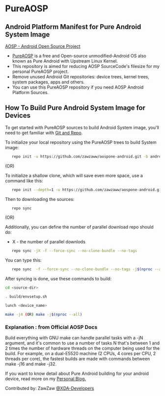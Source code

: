 # PureAOSP
## Android Platform Manifest for Pure Android System Image

[AOSP - Android Open Source Project](https://source.android.com)
- [PureAOSP](https://android.googlesource.com) is a free and Open-source unmodified-Android OS also known as Pure Android with Upstream Linux Kernel.
- This repository is aimed for reducing AOSP SourceCode's filesize for my personal PureAOSP project.
- Remove unused Android Git repositories: device trees, kernel trees, system packages, apps and others.
- You can use this PureAOSP repository if you need AOSP Android Platform Sources.


## How To Build Pure Android System Image for Devices
To get started with PureAOSP sources to build Android System image, you'll need to get
familiar with [Git and Repo](https://source.android.com/setup/build/downloading#installing-repo).

To initialize your local repository using the PureAOSP trees to build System image:
```bash
   repo init -u https://github.com/zawzaww/aospone-android.git -b android-9.0.0
```

(OR)

To initialize a shallow clone, which will save even more space, use a command like this:
```bash
   repo init --depth=1 -u https://github.com/zawzaww/aospone-android.git -b android-9.0.0
```

Then to downloading the sources:
```bash
   repo sync
```

 (OR)

Additionally, you can define the number of parallel download repo should do:
- X - the number of parallel downlods
```bash
   repo sync -jX -f --force-sync --no-clone-bundle --no-tags
```
You can type this:
```bash
   repo sync  -f --force-sync --no-clone-bundle --no-tags -j$(nproc --all)
```

After syncing is done, use these commands to build:
```bash
cd <source-dir>

. build/envsetup.sh

lunch <device_name>

make -j4 (OR) make -j$(nproc --all)
```
   
### Explanation : from Official AOSP Docs
Build everything with GNU make can handle parallel tasks with a -jN argument, and it's common to use a number of tasks N that's between 1 and 2 times the number of hardware threads on the computer being used for the build. For example, on a dual-E5520 machine (2 CPUs, 4 cores per CPU, 2 threads per core), the fastest builds are made with commands between make -j16 and make -j32.

If you want to know detail about Pure Android building for your android device, read more on my [Personal Blog.](https://medium.com/zawzaww/how-to-build-custom-android-os-for-android-devices-cf4bba4bb3a5)

Contributed by: ZawZaw [@XDA-Developers](https://forum.xda-developers.com/member.php?u=7581611)
